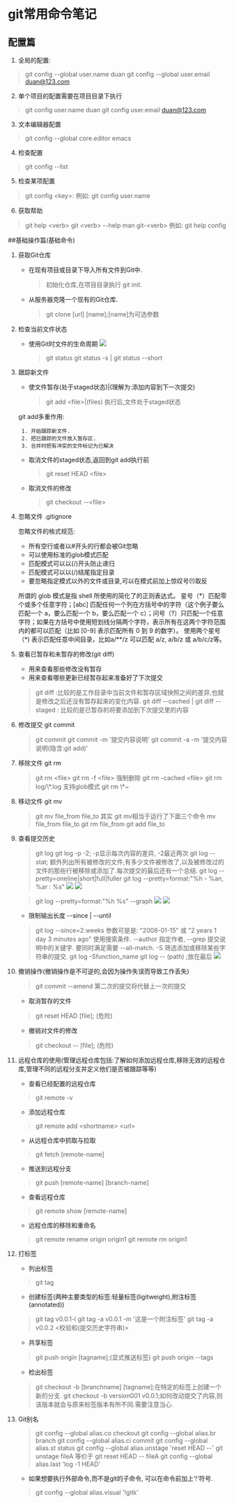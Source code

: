 # git常用命令笔记

## 配置篇

1. 全局的配置:
>git config --global user.name duan
>git config --global user.email duan@123.com

2. 单个项目的配置需要在项目目录下执行
>git config user.name duan
>git config user.email duan@123.com

3. 文本编辑器配置
>git config --global core.editor emacs

4. 检查配置
>git config --list

5. 检查某项配置
>git config \<key>:
>例如:
>git config user.name


6. 获取帮助
>git help \<verb>
>git \<verb> --help
>man git-\<verb>
>例如:
>git help config


##基础操作篇(基础命令) 
1. 获取Git仓库

    * 在现有项目或目录下导入所有文件到Git中.

        >初始化仓库,在项目目录执行
        >git init.
        
    * 从服务器克隆一个现有的Git仓库.

        >git clone [url] [name];[name]为可选参数

2. 检查当前文件状态

    * 使用Git时文件的生命周期
![](media/14881811937475/14881897567545.jpg)

        >git status
        >git status -s | git status --short
    
3. 跟踪新文件

    * 使文件暂存(处于staged状态)|(理解为:添加内容到下一次提交)
    
        >git add \<file>|(files) 执行后,文件处于staged状态
    
    git add多重作用:

        1. 开始跟踪新文件.
        2. 把已跟踪的文件放入暂存区.
        3. 合并时把有冲突的文件标记为已解决
    
    
    
    * 取消文件的staged状态,返回到git add执行前
    
        >git reset HEAD \<file>
    
    * 取消文件的修改
    
        >git checkout --\<file>
    
4. 忽略文件 .gitignore

    忽略文件的格式规范:

    + 所有空行或者以#开头的行都会被Git忽略
    + 可以使用标准的glob模式匹配
    + 匹配模式可以以(/)开头防止递归
    + 匹配模式可以以(/)结尾指定目录
    + 要忽略指定模式以外的文件或目录,可以在模式前加上惊叹号(!)取反
    
    <p>所谓的 glob 模式是指 shell 所使用的简化了的正则表达式。 星号（*）匹配零个或多个任意字符；[abc] 匹配任何一个列在方括号中的字符（这个例子要么匹配一个 a，要么匹配一个 b，要么匹配一个 c）；问号（?）只匹配一个任意字符；如果在方括号中使用短划线分隔两个字符，表示所有在这两个字符范围内的都可以匹配（比如 [0-9] 表示匹配所有 0 到 9 的数字）。 使用两个星号（*) 表示匹配任意中间目录，比如a/**/z 可以匹配 a/z, a/b/z 或 a/b/c/z等。</p>


5. 查看已暂存和未暂存的修改(git diff)

    * 用来查看那些修改没有暂存
    * 用来查看哪些更新已经暂存起来准备好了下次提交

    >git diff :比较的是工作目录中当前文件和暂存区域快照之间的差异,也就是修改之后还没有暂存起来的变化内容.
    >git diff --cached | git diff --staged : 比较的是已暂存的将要添加到下次提交里的内容
    
6. 修改提交 git commit

    >git commit 
    >git commit -m '提交内容说明'
    >git commit -a -m '提交内容说明(隐含:git add)'
    
7. 移除文件 git rm
    
    >git rm \<file> 
    >git rm -f \<file> 强制删除
    >git rm -cached \<file>
    >git rm log/\\\*.log     支持glob模式
    >git rm \\\*~
    
8. 移动文件 git mv

    >git mv file_from file_to
    >其实 git mv相当于运行了下面三个命令
    >mv file_from file_to
    >git rm file_from
    >git add file_to
    
9. 查看提交历史
    
    >git log
    >git log -p -2; -p显示每次内容的差异, -2最近两次
    >git log --stat; 额外列出所有被修改的文件,有多少文件被修改了,以及被修改过的文件的那些行被移除或添加了.每次提交的最后还有一个总结.
    >git log --pretty=oneline|short|full|fuller
    >git log --pretty=format:"%h - %an, %ar : %s"
    ![](media/14881811937475/14889543102789.jpg)
![](media/14881811937475/14889543324964.jpg)

    >git log --pretty=format:"%h %s" --graph
    ![](media/14881811937475/14889576513026.jpg)
![](media/14881811937475/14889576865834.jpg)

    * 限制输出长度 --since | --until
    
    > git log --since=2.weeks
    >参数可是是: "2008-01-15" 或 "2 years 1 day 3 minutes ago"
    >使用搜索条件. --author 指定作者, --grep 提交说明中的关键字. 要同时满足需要 --all-match. -S 筛选添加或移除某些字符串的提交.
    >git log -Sfunction_name
    >git log -- (path) ;放在最后
    ![](media/14881811937475/14889592967519.jpg)


10. 撤销操作(撤销操作是不可逆的,会因为操作失误而导致工作丢失)

    > git commit --amend 第二次的提交将代替上一次的提交

    * 取消暂存的文件
    
    > git reset HEAD [file]; (危险)
    
    * 撤销对文件的修改
    
    > git checkout -- [file]; (危险)
    
11. 远程仓库的使用(管理远程仓库包括:了解如何添加远程仓库,移除无效的远程仓库,管理不同的远程分支并定义他们是否被跟踪等等)

    * 查看已经配置的远程仓库
    
    > git remote -v
    
    * 添加远程仓库
    
    > git remote add \<shortname> \<url>
    
    * 从远程仓库中抓取与拉取
    
    > git fetch [remote-name]
    
    * 推送到远程分支
    
    > git push [remote-name] [branch-name]
    
    * 查看远程仓库
    
    > git remote show [remote-name]
    
    * 远程仓库的移除和重命名
    
    > git remote rename origin origin1
    > git remote rm origin1
    
12. 打标签

    * 列出标签
    
    > git tag 
    
    * 创建标签(两种主要类型的标签:轻量标签(ligitweight),附注标签(annotated))
    
    > git tag v0.0.1-l
    > git tag -a v0.0.1 -m '这是一个附注标签'
    > git tag -a v0.0.2 \<校验和(提交历史字符串)>
    
    * 共享标签
    
    > git push origin [tagname];(显式推送标签)
    > git push origin --tags
    
    * 检出标签
    
    > git checkout -b [branchname] [tagname];在特定的标签上创建一个新的分支.
    > git checkout -b version001 v0.0.1;如何改动提交了内容,则该版本就会与原来标签版本有所不同.需要注意当心.
    
13. Git别名

    > git config --global alias.co checkout
    > git config --global alias.br branch
    > git config --global alias.ci commit
    > git config --global alias.st status
    > git config --global alias.unstage 'reset HEAD --'
    >git unstage fileA 等价于 git reset HEAD -- fileA
    > git config --global alias.last 'log -1 HEAD'
    
    * 如果想要执行外部命令,而不是git的子命令, 可以在命令前加上'!'符号.
    
    > git config --global alias.visual '!gitk'
    
    
    
    
    
    
    
    
    
    
    
    
    
    

    
        


